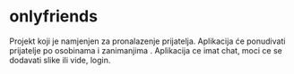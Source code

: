 # onlyfriends
Projekt koji je namjenjen za pronalazenje prijatelja. Aplikacija će ponudivati  prijatelje po osobinama i zanimanjima . Aplikacija ce imat chat, moci ce se dodavati slike ili vide, login. 
